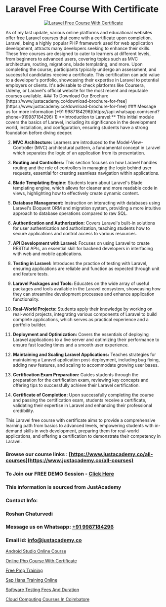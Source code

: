 # Laravel Free Course With Certificate

<p align="center">
  <a href="https://justacademy.co/storage2/course_image/1676637388_course_image.webp">
    <img src="https://justacademy.co/course-detail/laravel-training" alt="Laravel Free Course With Certificate">
  </a>
</p>
As of my last update, various online platforms and educational websites offer free Laravel courses that come with a certificate upon completion. Laravel, being a highly popular PHP framework used for web application development, attracts many developers seeking to enhance their skills. These free courses are designed to cater to learners at different levels, from beginners to advanced users, covering topics such as MVC architecture, routing, migrations, blade templating, and more. Upon completing the course, participants typically undergo an assessment, and successful candidates receive a certificate. This certification can add value to a developer's portfolio, showcasing their expertise in Laravel to potential employers or clients. It's advisable to check platforms like Coursera, Udemy, or Laravel's official website for the most recent and reputable courses available.
### To Download Our Brochure [https://www.justacademy.co/download-brochure-for-free](https://www.justacademy.co/download-brochure-for-free)
### Message us for more information [+91 9987184296](https://api.whatsapp.com/send?phone=919987184296)
1) **Introduction to Laravel:** This initial module covers the basics of Laravel, including its significance in the development world, installation, and configuration, ensuring students have a strong foundation before diving deeper.

2) **MVC Architecture:** Learners are introduced to the Model-View-Controller (MVC) architectural pattern, a fundamental concept in Laravel which separates the logic of an application from its presentation.

3) **Routing and Controllers:** This section focuses on how Laravel handles routing and the role of controllers in managing the logic behind user requests, essential for creating seamless navigation within applications.

4) **Blade Templating Engine:** Students learn about Laravel's Blade templating engine, which allows for cleaner and more readable code in views, highlighting how to effectively create dynamic content.

5) **Database Management:** Instruction on interacting with databases using Laravel's Eloquent ORM and migration system, providing a more intuitive approach to database operations compared to raw SQL.

6) **Authentication and Authorization:** Covers Laravel's built-in solutions for user authentication and authorization, teaching students how to secure applications and control access to various resources.

7) **API Development with Laravel:** Focuses on using Laravel to create RESTful APIs, an essential skill for backend developers in interfacing with web and mobile applications.

8) **Testing in Laravel:** Introduces the practice of testing with Laravel, ensuring applications are reliable and function as expected through unit and feature tests.

9) **Laravel Packages and Tools:** Educates on the wide array of useful packages and tools available in the Laravel ecosystem, showcasing how they can streamline development processes and enhance application functionality.

10) **Real-World Projects:** Students apply their knowledge by working on real-world projects, integrating various components of Laravel to build complete applications, which serves as practical experience and a portfolio builder.

11) **Deployment and Optimization:** Covers the essentials of deploying Laravel applications to a live server and optimizing their performance to ensure fast loading times and a smooth user experience.

12) **Maintaining and Scaling Laravel Applications:** Teaches strategies for maintaining a Laravel application post-deployment, including bug fixing, adding new features, and scaling to accommodate growing user bases.

13) **Certification Exam Preparation:** Guides students through the preparation for the certification exam, reviewing key concepts and offering tips to successfully achieve their Laravel certification.

14) **Certificate of Completion:** Upon successfully completing the course and passing the certification exam, students receive a certificate, validating their expertise in Laravel and enhancing their professional credibility.

This Laravel free course with certificate aims to provide a comprehensive learning path from basics to advanced levels, empowering students with in-demand skills in web development, preparing them for real-world applications, and offering a certification to demonstrate their competency in Laravel.

### Browse our course links : [https://www.justacademy.co/all-courses](https://www.justacademy.co/all-courses) 
### To Join our FREE DEMO Session - [Click Here](https://www.justacademy.co/register-for-course-demo)


### This information is sourced from JustAcademy
### Contact Info:
### Roshan Chaturvedi
### Message us on Whatsapp: [+91 9987184296](https://api.whatsapp.com/send?phone=919987184296)
### Email id: [info@justacademy.co](mailto:info@justacademy.co)
                
[Android Studio Online Course](https://www.linkedin.com/pulse/android-studio-online-course-justacademy-pune-relvf/)

[Online Php Course With Certificate](https://www.linkedin.com/pulse/online-php-course-certificate-software-training-mountain-view-8fzlf?trackingId=Jzatlosf37YcDIKLcxTxNA%3D%3D&lipi=urn%3Ali%3Apage%3Ad_flagship3_company_admin%3BLLr0XlPoQRKsrZpjwzzNmQ%3D%3D)

[Free Pmp Training](https://medium.com/@shivamja27/free-pmp-training-105479d5739b)

[Sap Hana Training Online](https://medium.com/@surajvaishnav5015/sap-hana-training-online-0eabb2ce1188)

[Software Testing Fees And Duration](https://justacademyin.github.io/justacademy/software-testing-fees-and-duration)

[Cloud Computing Courses In Coimbatore](https://justacademyin.github.io/justacademy/cloud-computing-courses-in-coimbatore)

